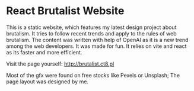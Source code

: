 # React Brutalist Website
This is a static website, which features my latest design project about brutalism. It tries to follow recent trends and apply to the rules of web brutalism. The content was written with help of OpenAI as it is a new trend among the web developers. It was made for fun. It relies on vite and react as its faster and more efficient. 

Visit the page yourself: http://brutalist.ct8.pl

Most of the gfx were found on free stocks like Pexels or Unsplash; The page layout was designed by me.
